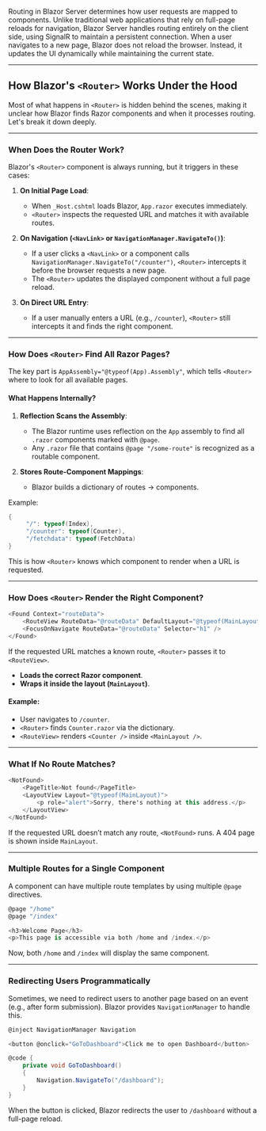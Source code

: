 Routing in Blazor Server determines how user requests are mapped to components. Unlike traditional web applications that rely on full-page reloads for navigation, Blazor Server handles routing entirely on the client side, using SignalR to maintain a persistent connection. When a user navigates to a new page, Blazor does not reload the browser. Instead, it updates the UI dynamically while maintaining the current state.

---
## How Blazor's `<Router>` Works Under the Hood

Most of what happens in `<Router>` is hidden behind the scenes, making it unclear how Blazor finds Razor components and when it processes routing. Let's break it down deeply.

---
### When Does the Router Work?

Blazor's `<Router>` component is always running, but it triggers in these cases:

1. **On Initial Page Load**:
   - When `_Host.cshtml` loads Blazor, `App.razor` executes immediately.
   - `<Router>` inspects the requested URL and matches it with available routes.

2. **On Navigation (`<NavLink>` or `NavigationManager.NavigateTo()`)**:
   - If a user clicks a `<NavLink>` or a component calls `NavigationManager.NavigateTo("/counter")`, `<Router>` intercepts it before the browser requests a new page.
   - The `<Router>` updates the displayed component without a full page reload.

3. **On Direct URL Entry**:
   - If a user manually enters a URL (e.g., `/counter`), `<Router>` still intercepts it and finds the right component.

---
### How Does `<Router>` Find All Razor Pages?

The key part is `AppAssembly="@typeof(App).Assembly"`, which tells `<Router>` where to look for all available pages.

#### What Happens Internally?

1. **Reflection Scans the Assembly**:
   - The Blazor runtime uses reflection on the `App` assembly to find all `.razor` components marked with `@page`.
   - Any `.razor` file that contains `@page "/some-route"` is recognized as a routable component.

2. **Stores Route-Component Mappings**:
   - Blazor builds a dictionary of routes → components.

Example:
```csharp
{
	 "/": typeof(Index),
	 "/counter": typeof(Counter),
	 "/fetchdata": typeof(FetchData)
}
```
This is how `<Router>` knows which component to render when a URL is requested.

---
### How Does `<Router>` Render the Right Component?

```C#
<Found Context="routeData">
    <RouteView RouteData="@routeData" DefaultLayout="@typeof(MainLayout)" />
    <FocusOnNavigate RouteData="@routeData" Selector="h1" />
</Found>
```

If the requested URL matches a known route, `<Router>` passes it to `<RouteView>`.

- **Loads the correct Razor component**.
- **Wraps it inside the layout (`MainLayout`)**.

#### Example:

- User navigates to `/counter`.
- `<Router>` finds `Counter.razor` via the dictionary.
- `<RouteView>` renders `<Counter />` inside `<MainLayout />`.

---
### What If No Route Matches?

```C#
<NotFound>
    <PageTitle>Not found</PageTitle>
    <LayoutView Layout="@typeof(MainLayout)">
        <p role="alert">Sorry, there's nothing at this address.</p>
    </LayoutView>
</NotFound>
```

If the requested URL doesn’t match any route, `<NotFound>` runs. A 404 page is shown inside `MainLayout`.

---
### Multiple Routes for a Single Component

A component can have multiple route templates by using multiple `@page` directives.

```C#
@page "/home"
@page "/index"

<h3>Welcome Page</h3>
<p>This page is accessible via both /home and /index.</p>
```

Now, both `/home` and `/index` will display the same component.

---
### Redirecting Users Programmatically

Sometimes, we need to redirect users to another page based on an event (e.g., after form submission). Blazor provides `NavigationManager` to handle this.

```C#
@inject NavigationManager Navigation

<button @onclick="GoToDashboard">Click me to open Dashboard</button>

@code {
    private void GoToDashboard()
    {
        Navigation.NavigateTo("/dashboard");
    }
}
```

When the button is clicked, Blazor redirects the user to `/dashboard` without a full-page reload.